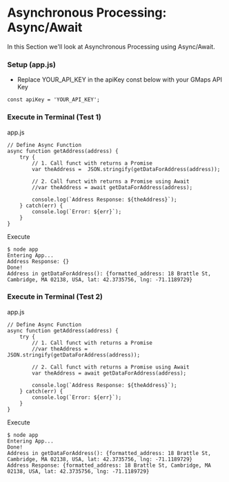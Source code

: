 # Asynchronous Processing: Async/Await
In this Section we'll look at Asynchronous Processing using Async/Await.

### Setup (app.js)
- Replace YOUR_API_KEY in the apiKey const below with your GMaps API Key
```
const apiKey = 'YOUR_API_KEY';
```

### Execute in Terminal (Test 1)
app.js

```
// Define Async Function
async function getAddress(address) {
    try {
        // 1. Call funct with returns a Promise
        var theAddress =  JSON.stringify(getDataForAddress(address));

        // 2. Call funct with returns a Promise using Await
        //var theAddress = await getDataForAddress(address);
        
        console.log(`Address Response: ${theAddress}`);
    } catch(err) {
        console.log(`Error: ${err}`);
    }
}
```

Execute
```
$ node app
Entering App...
Address Response: {}
Done!
Address in getDataForAddress(): {formatted_address: 18 Brattle St, Cambridge, MA 02138, USA, lat: 42.3735756, lng: -71.1189729}
```


### Execute in Terminal (Test 2)
app.js

```
// Define Async Function
async function getAddress(address) {
    try {
        // 1. Call funct with returns a Promise
        //var theAddress =  JSON.stringify(getDataForAddress(address));

        // 2. Call funct with returns a Promise using Await
        var theAddress = await getDataForAddress(address);
        
        console.log(`Address Response: ${theAddress}`);
    } catch(err) {
        console.log(`Error: ${err}`);
    }
}
```

Execute
```
$ node app
Entering App...
Done!
Address in getDataForAddress(): {formatted_address: 18 Brattle St, Cambridge, MA 02138, USA, lat: 42.3735756, lng: -71.1189729}
Address Response: {formatted_address: 18 Brattle St, Cambridge, MA 02138, USA, lat: 42.3735756, lng: -71.1189729}
```
